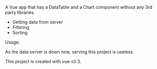 A Vue app that has a DataTable and a Chart component without any 3rd party libraries.

* Getting data from server
* Filtering
* Sorting

Usage: 

As the data server is down now, serving this project is useless.

This project is created with vue-cli 3.
